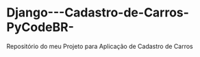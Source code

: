 # Django---Cadastro-de-Carros-PyCodeBR-
Repositório do meu Projeto para Aplicação de Cadastro de Carros
